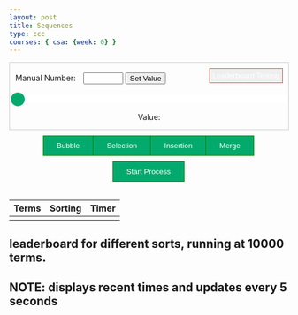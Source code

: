 ```yaml
---
layout: post
title: Sequences
type: ccc
courses: { csa: {week: 0} }
---
```


<style>
  .slidecontainer {
    width: 100%;
  }

  .slider {
    -webkit-appearance: none;
    width: 100%;
    height: 15px;
    border-radius: 5px;
    background: white;
    outline: none;
    opacity: 1;
    -webkit-transition: .2s;
    transition: opacity .2s;
  }

  .slider:hover {
    opacity: 1;
  }

  .slider::-webkit-slider-thumb {
    -webkit-appearance: none;
    appearance: none;
    width: 25px;
    height: 25px;
    border-radius: 50%;
    background: #04AA6D;
    cursor: pointer;
  }

  .slider::-moz-range-thumb {
    width: 25px;
    height: 25px;
    border-radius: 50%;
    background: #04AA6D;
    cursor: pointer;
  }

  #manualValue {
      color: black;
  }

  .btn-group button {
    background-color: #04AA6D;
    border: 1px solid green;
    color: white;
    padding: 10px 24px;
    cursor: pointer;
    float: left;
    transition: background-color 0.8s ease; /* Add animation to background color */
     transition: transform 0.3s ease;
  }

  .btn-group button:not(:last-child) {
    border-right: none; /* Prevent double borders */
  }

  /* Clear floats (clearfix hack) */
  .btn-group:after {
    content: "";
    clear: both;
    display: table;
  }

  /* Add a background color on hover */
  .btn-group button:hover {
    background-color: #3e8e41;
    transform: scale(1.05) translate(0px, -3px);
  }


  .btn-group {
    display: flex;
    justify-content: center;
    align-items: center;
    padding-top: 10px;
  }

  .btn-group-2 button {
  background-color: #04AA6D;
  border: 1px solid green;
  color: white;
  padding: 10px 24px;
  cursor: pointer;
  float: left;
  transition: background-color 0.7s ease; /* Add animation to background color */
  }

  .btn-group-2 button:not(:last-child) {
    border-right: none; /* Prevent double borders */
  }

  /* Clear floats (clearfix hack) */
  .btn-group-2:after {
    content: "";
    clear: both;
    display: table;
  }

  /* Add a background color on hover */
  .btn-group-2 button:hover {
    background-color: #3e8e41;
    transform: scale(1.02) 1ms ease-in-out;
  }


  .btn-group-2 {
    display: flex;
    justify-content: center;
    align-items: center;
    padding-top: 10px;
  }

  #leaderButton {
    padding: 5px;
    margin-bottom: 10px;
    border: 1px solid #cf4a4a;
    color: white; /* White text */
    cursor: pointer; /* Pointer/hand icon */
  }

  .timeDiv {
    display: flex;
    justify-content: center;
    align-items: center;
    padding-top: 10px;
  }

  .manual-container {
    display: flex;
    justify-content: space-between;
    align-items: center;
    margin: 10px;
  }

  .manual-container label {
    margin-right: 10px;
  }

  .slider-container {
    display: flex;
    justify-content: center;
    align-items: center;
  }

  .slidecontainer {
      border: 1px solid #ccc;
      justify-content: center;
      text-align: center;
  }

  #sortingTEXT,
  #termsTEXT,
  #timerTEXT {
    text-align: center;
  }

  .result div {
    width: 100%;
    border-collapse: collapse;
    margin-top: 20px;
  }

  .result div th, .result div td {
    border: 1px solid #ddd;
    padding: 8px;
    text-align: left;
  }

  #inputRange {
    border: none !important;
  }
</style>

<div class="slidecontainer">
  <div class="manual-container">
    <!-- Manual Value -->
    <div>
      <label for="manualValue">Manual Number:</label>
      <input type="number" id="manualValue" min="100" max="1000">
      <button onclick="setManualValue()">Set Value</button>
    </div>
    <!-- Leaderboard -->
    <button id="leaderButton" onclick="leaderboardPlay()">Leaderboard Testing</button>
  </div>
  <div class="slider-container">
    <!-- Slider -->
    <input type="range" min="100" max="10000" value="100" class="slider" id="inputRange">
  </div>
  <!-- Value -->
  <p>Value: <span id="shownNumber"></span></p>
</div>

<div id="sorts" class="btn-group">
  <button id="Bubble" onclick="bubbleClick()">Bubble</button>
  <button id="Selection" onclick="selectionClick()">Selection</button>
  <button id="Insertion" onclick="insertionClick()">Insertion</button>
  <button id="Merge" onclick="mergeClick()">Merge</button>
</div>

<div class="btn-group-2">
  <button onclick="main()">Start Process</button>
</div>

<br>
<table class="result div">
  <thead>
    <tr>
      <th>Terms</th>
      <th>Sorting</th>
      <th>Timer</th>
    </tr>
  </thead>
  <tbody>
    <tr>
      <td id="termsTEXT"></td>
      <td id="sortingTEXT"></td>
      <td id="timerTEXT"></td>
    </tr>
  </tbody>
</table>
<script src="{{site.baseurl}}/assets/js/sequences.js"></script>

## leaderboard for different sorts, running at 10000 terms. 

## NOTE: displays recent times and updates every 5 seconds

<head>
<link rel="stylesheet" href="/jtf-blog/css/sequences.css">

<div id="sort-cards" class="scroll-container">
    <!-- Cards will be dynamically added here -->
</div>
</head>
<!-- //<script src="{{site.baseurl}}/assets/js/leaderboard.js"></script> -->

<script>
function display() {
    const apiUrl = 'http://localhost:8085/api/leaderboard/';
    fetch(apiUrl)
        .then(response => {
            if (!response.ok) {
                throw Error('Network response was not ok');
            }
            return response.json();
        })
        .then(data => {
            console.log(data);
            updateLeaderboard(data); // Call the function to update leaderboard cards
        })
        .catch(error => console.error("Error fetching data:", error));
}

function updateLeaderboard(data) {
    const sortCardsContainer = document.getElementById("sort-cards");

    // Clear existing cards before updating
    sortCardsContainer.innerHTML = '';

    data.forEach(leaderboard => {
        // Create a new div card for each leaderboard entry
        const card = document.createElement("div");
        card.className = "card"; 
        card.innerHTML = `
            <div class="details">
                <div class="info">
                    <h3>${leaderboard.sortName}</h3>
                    <p><b>terms:</b> ${leaderboard.terms}</p>
                    <p><b>time:</b> ${leaderboard.time} ms</p>
                </div>
                <div class="actions">

                </div>
            </div>
        `;
        sortCardsContainer.appendChild(card); 
    });
}

document.addEventListener("DOMContentLoaded", function () {
    // Load initial leaderboard data
    display();

    // Refresh the data every 5 seconds (adjust as needed)
    setInterval(display, 5000);
});
</script>